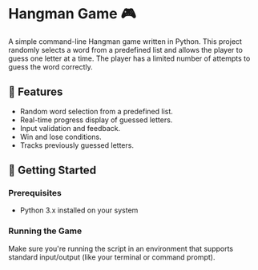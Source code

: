 # Hangman Game 🎮

A simple command-line Hangman game written in Python. This project randomly selects a word from a predefined list and allows the player to guess one letter at a time. The player has a limited number of attempts to guess the word correctly.

## 📝 Features

- Random word selection from a predefined list.
- Real-time progress display of guessed letters.
- Input validation and feedback.
- Win and lose conditions.
- Tracks previously guessed letters.

## 🚀 Getting Started

### Prerequisites

- Python 3.x installed on your system

### Running the Game
Make sure you're running the script in an environment that supports standard input/output (like your terminal or command prompt).
